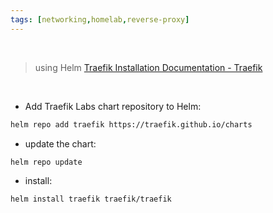 ```yaml
---
tags: [networking,homelab,reverse-proxy]
---
```


</br>

> using Helm
> [Traefik Installation Documentation - Traefik](https://doc.traefik.io/traefik/getting-started/install-traefik/#use-the-helm-chart)

</br>

- Add Traefik Labs chart repository to Helm:

```bash ln:False
helm repo add traefik https://traefik.github.io/charts
```

- update the chart:

```bash ln:False
helm repo update
```

- install:

```bash ln:False
helm install traefik traefik/traefik
```